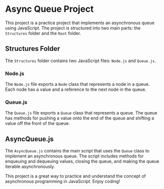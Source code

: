 # Async Queue Project

This project is a practice project that implements an asynchronous queue using JavaScript. The project is structured into two main parts: the `Structures` folder and the `Root` folder.

## Structures Folder

The `Structures` folder contains two JavaScript files: `Node.js` and `Queue.js`.

### Node.js

The `Node.js` file exports a `Node` class that represents a node in a queue. Each node has a value and a reference to the next node in the queue.

### Queue.js

The `Queue.js` file exports a `Queue` class that represents a queue. The queue has methods for pushing a value onto the end of the queue and shifting a value off the front of the queue.

## AsyncQueue.js

The `AsyncQueue.js` contains the main script that uses the `Queue` class to implement an asynchronous queue. The script includes methods for enqueuing and dequeuing values, closing the queue, and making the queue iterable asynchronously.

This project is a great way to practice and understand the concept of asynchronous programming in JavaScript. Enjoy coding!